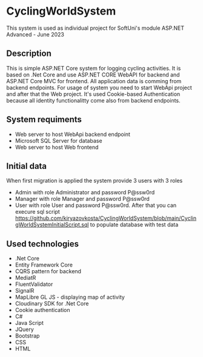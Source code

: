 # CyclingWorldSystem
This system is used as individual project for SoftUni's module ASP.NET Advanced - June 2023

## Description
This is simple ASP.NET Core system for logging cycling activities. It is based on .Net Core and use ASP.NET CORE WebAPI for backend and ASP.NET Core MVC for frontend. All application data is comming from backend endpoints. For usage of system you need to start WebApi project and after that the Web project. It's used Cookie-based Authentication because all identity functionalitty come also from backend endpoints.

## System requiments
- Web server to host WebApi backend endpoint
- Microsoft SQL Server for database
- Web server to host Web frontend
  
## Initial data
When first migration is applied the system provide 3 users with 3 roles
- Admin with role Administrator and password P@ssw0rd
- Manager with role Manager and password P@ssw0rd
- User with role User and password P@ssw0rd.
After that you can  execure sql script https://github.com/kiryazovkosta/CyclingWorldSystem/blob/main/CyclingWorldSystemInitialScript.sql to populate database with test data

## Used technologies
- .Net Core
- Entity Framework Core
- CQRS pattern for backend
- MediatR 
- FluentValidator
- SignalR
- MapLibre GL JS - displaying map of activity
- Cloudinary SDK for .Net Core
- Cookie authentication
- C#
- Java Script
- JQuery
- Bootstrap
- CSS
- HTML
